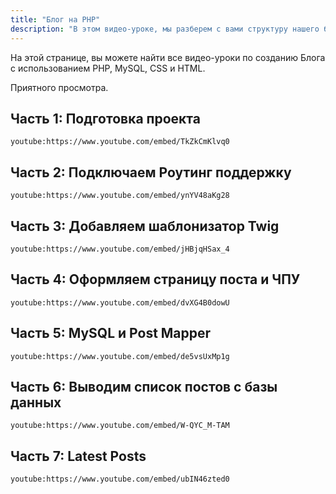 ```yaml
---
title: "Блог на PHP"
description: "В этом видео-уроке, мы разберем с вами структуру нашего будущего блога. Также мы познакомимся с необходимыми технологиями, которые позволят нам создать свой первый блог на PHP и базой данных MySQL."
---
```


На этой странице, вы можете найти все видео-уроки по созданию Блога с использованием PHP, MySQL, CSS и HTML.

Приятного просмотра.

## Часть 1: Подготовка проекта
`youtube:https://www.youtube.com/embed/TkZkCmKlvq0`

## Часть 2: Подключаем Роутинг поддержку
`youtube:https://www.youtube.com/embed/ynYV48aKg28`

## Часть 3: Добавляем шаблонизатор Twig
`youtube:https://www.youtube.com/embed/jHBjqHSax_4`

## Часть 4: Оформляем страницу поста и ЧПУ
`youtube:https://www.youtube.com/embed/dvXG4B0dowU`

## Часть 5: MySQL и Post Mapper
`youtube:https://www.youtube.com/embed/de5vsUxMp1g`

## Часть 6: Выводим список постов с базы данных
`youtube:https://www.youtube.com/embed/W-QYC_M-TAM`

## Часть 7: Latest Posts
`youtube:https://www.youtube.com/embed/ubIN46zted0`
